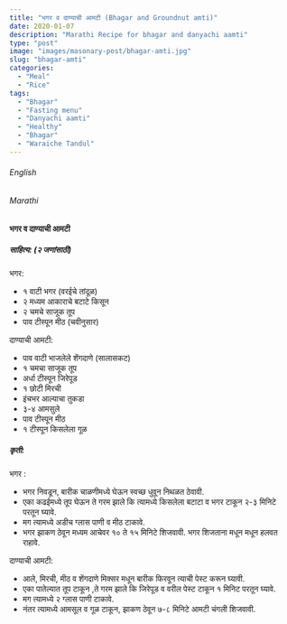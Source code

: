 ```yaml
---
title: "भगर व दाण्याची आमटी (Bhagar and Groundnut amti)"
date: 2020-01-07
description: "Marathi Recipe for bhagar and danyachi aamti"
type: "post"
image: "images/masonary-post/bhagar-amti.jpg"
slug: "bhagar-amti"
categories: 
  - "Meal"
  - "Rice"
tags:
  - "Bhagar"
  - "Fasting menu"
  - "Danyachi aamti"
  - "Healthy"
  - "Bhagar"
  - "Waraiche Tandul"
---
```


###### English







###### Marathi


#### भगर व दाण्याची आमटी  



##### साहित्य: (२ जणांसाठी)  


भगर: 

- १ वाटी भगर (वरईचे तांदूळ)
- २ मध्यम आकाराचे बटाटे किसून 
- २  चमचे साजूक तूप 
- पाव टीस्पून मीठ (चवीनुसार)

दाण्याची आमटी:

- पाव वाटी भाजलेले शेंगदाणे (सालासकट)
- १ चमचा साजूक तूप
- अर्धा टीस्पून जिरेपूड
- १ छोटी मिरची 
- इंचभर आल्याचा तुकडा 
- ३-४ आमसुले 
- पाव टीस्पून मीठ 
- १ टीस्पून किसलेला गूळ 
 

##### कृती:

भगर :

- भगर निवडून, बारीक चाळणीमध्ये घेऊन स्वच्छ धुवून निथळत ठेवावी.
- एका कढईमध्ये तूप घेऊन ते गरम झाले कि त्यामध्ये किसलेला बटाटा व भगर टाकून २-३ मिनिटे परतून घ्यावे. 
- मग त्यामध्ये अडीच ग्लास पाणी व मीठ टाकावे. 
- भगर झाकण ठेवून मध्यम आचेवर १० ते १५ मिनिटे शिजवावी. भगर शिजताना मधून मधून हलवत राहावे. 

दाण्याची आमटी:

- आले, मिरची, मीठ व शेंगदाणे मिक्सर मधून बारीक फिरवून त्याची पेस्ट करून घ्यावी.
- एका पातेल्यात तूप टाकून ,ते गरम झाले कि जिरेपूड व वरील पेस्ट टाकून १ मिनिट परतून घ्यावे. 
- मग त्यामध्ये २ ग्लास पाणी टाकावे. 
- नंतर त्यामध्ये आमसूल व गूळ टाकून, झाकण ठेवून ७-८ मिनिटे आमटी चंगली शिजवावी. 
